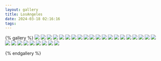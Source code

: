 ```yaml
---
layout: gallery
title: LosAngeles
date: 2024-03-18 02:16:16
tags:
---
```

{% gallery %}
![](https://picbed.josephweng.com/photos/LosAngeles/1.jpg)
![](https://picbed.josephweng.com/photos/LosAngeles/2.jpg)
![](https://picbed.josephweng.com/photos/LosAngeles/3.jpg)
![](https://picbed.josephweng.com/photos/LosAngeles/4.jpg)
![](https://picbed.josephweng.com/photos/LosAngeles/5.jpg)
![](https://picbed.josephweng.com/photos/LosAngeles/6.jpg)
![](https://picbed.josephweng.com/photos/LosAngeles/7.jpg)
![](https://picbed.josephweng.com/photos/LosAngeles/8.jpg)
![](https://picbed.josephweng.com/photos/LosAngeles/1.BMP)
![](https://picbed.josephweng.com/photos/LosAngeles/2.BMP)
![](https://picbed.josephweng.com/photos/LosAngeles/3.BMP)
![](https://picbed.josephweng.com/photos/LosAngeles/4.BMP)
![](https://picbed.josephweng.com/photos/LosAngeles/5.BMP)
![](https://picbed.josephweng.com/photos/LosAngeles/6.BMP)
![](https://picbed.josephweng.com/photos/LosAngeles/7.BMP)
![](https://picbed.josephweng.com/photos/LosAngeles/8.BMP)
![](https://picbed.josephweng.com/photos/LosAngeles/9.BMP)
![](https://picbed.josephweng.com/photos/LosAngeles/10.BMP)
![](https://picbed.josephweng.com/photos/LosAngeles/11.BMP)
![](https://picbed.josephweng.com/photos/LosAngeles/12.BMP)
![](https://picbed.josephweng.com/photos/LosAngeles/13.BMP)
![](https://picbed.josephweng.com/photos/LosAngeles/14.BMP)
![](https://picbed.josephweng.com/photos/LosAngeles/15.BMP)
![](https://picbed.josephweng.com/photos/LosAngeles/16.BMP)
![](https://picbed.josephweng.com/photos/LosAngeles/17.BMP)
![](https://picbed.josephweng.com/photos/LosAngeles/18.BMP)
![](https://picbed.josephweng.com/photos/LosAngeles/19.BMP)
![](https://picbed.josephweng.com/photos/LosAngeles/20.BMP)
![](https://picbed.josephweng.com/photos/LosAngeles/21.BMP)

{% endgallery %}
